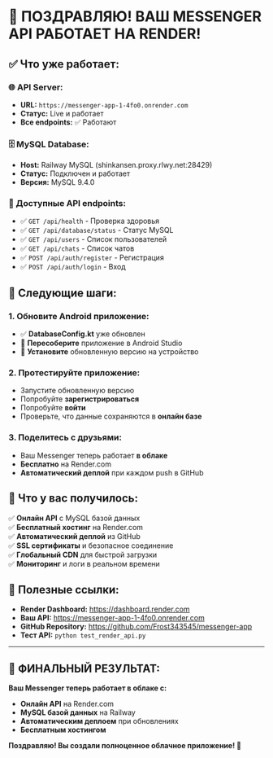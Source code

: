 # 🎉 ПОЗДРАВЛЯЮ! ВАШ MESSENGER API РАБОТАЕТ НА RENDER!

## ✅ **Что уже работает:**

### **🌐 API Server:**
- **URL:** `https://messenger-app-1-4fo0.onrender.com`
- **Статус:** Live и работает
- **Все endpoints:** ✅ Работают

### **🗄️ MySQL Database:**
- **Host:** Railway MySQL (shinkansen.proxy.rlwy.net:28429)
- **Статус:** Подключен и работает
- **Версия:** MySQL 9.4.0

### **🔗 Доступные API endpoints:**
- ✅ `GET /api/health` - Проверка здоровья
- ✅ `GET /api/database/status` - Статус MySQL
- ✅ `GET /api/users` - Список пользователей
- ✅ `GET /api/chats` - Список чатов
- ✅ `POST /api/auth/register` - Регистрация
- ✅ `POST /api/auth/login` - Вход

## 🚀 **Следующие шаги:**

### **1. Обновите Android приложение:**
- ✅ **DatabaseConfig.kt** уже обновлен
- 🔄 **Пересоберите** приложение в Android Studio
- 📱 **Установите** обновленную версию на устройство

### **2. Протестируйте приложение:**
- Запустите обновленную версию
- Попробуйте **зарегистрироваться**
- Попробуйте **войти**
- Проверьте, что данные сохраняются в **онлайн базе**

### **3. Поделитесь с друзьями:**
- Ваш Messenger теперь работает **в облаке**
- **Бесплатно** на Render.com
- **Автоматический деплой** при каждом push в GitHub

## 🎯 **Что у вас получилось:**

✅ **Онлайн API** с MySQL базой данных  
✅ **Бесплатный хостинг** на Render.com  
✅ **Автоматический деплой** из GitHub  
✅ **SSL сертификаты** и безопасное соединение  
✅ **Глобальный CDN** для быстрой загрузки  
✅ **Мониторинг** и логи в реальном времени  

## 📱 **Полезные ссылки:**

- **Render Dashboard:** https://dashboard.render.com
- **Ваш API:** https://messenger-app-1-4fo0.onrender.com
- **GitHub Repository:** https://github.com/Frost343545/messenger-app
- **Тест API:** `python test_render_api.py`

---

## 🚀 **ФИНАЛЬНЫЙ РЕЗУЛЬТАТ:**

**Ваш Messenger теперь работает в облаке с:**
- **Онлайн API** на Render.com
- **MySQL базой данных** на Railway
- **Автоматическим деплоем** при обновлениях
- **Бесплатным хостингом**

**Поздравляю! Вы создали полноценное облачное приложение! 🎉**
